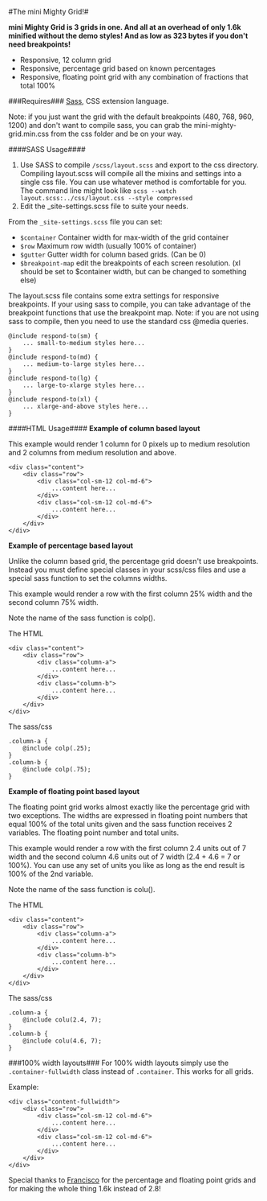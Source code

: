#The mini Mighty Grid!#

**mini Mighty Grid is 3 grids in one. And all at an overhead of only 1.6k minified without the demo styles! And as low as 323 bytes if you don't need breakpoints!**

- Responsive, 12 column grid
- Responsive, percentage grid based on known percentages
- Responsive, floating point grid with any combination of fractions that total 100%

###Requires###
[Sass](http://sass-lang.com/), CSS extension language.

Note: if you just want the grid with the default breakpoints (480, 768, 960, 1200) and don't want to compile sass, you can grab the mini-mighty-grid.min.css from the css folder and be on your way.

####SASS Usage####
1. Use SASS to compile `/scss/layout.scss` and export to the css directory. Compiling layout.scss will compile all the mixins and settings into a single css file. You can use whatever method is comfortable for you. The command line might look like `scss --watch layout.scss:../css/layout.css --style compressed`
2. Edit the _site-settings.scss file to suite your needs.

From the `_site-settings.scss` file you can set:
- `$container` Container width for max-width of the grid container
- `$row` Maximum row width (usually 100% of container)
- `$gutter` Gutter width for column based grids. (Can be 0)
- `$breakpoint-map` edit the breakpoints of each screen resolution. (xl should be set to $container width, but can be changed to something else)

The layout.scss file contains some extra settings for responsive breakpoints. If your using sass to compile, you can take advantage of the breakpoint functions that use the breakpoint map. Note: if you are not using sass to compile, then you need to use the standard css @media queries.
```
@include respond-to(sm) {
    ... small-to-medium styles here...
}
@include respond-to(md) {
    ... medium-to-large styles here...
}
@include respond-to(lg) {
    ... large-to-xlarge styles here...
}
@include respond-to(xl) {
    ... xlarge-and-above styles here...
}
```

####HTML Usage####
**Example of column based layout**

This example would render 1 column for 0 pixels up to medium resolution and 2 columns from medium resolution and above.
```
<div class="content">
    <div class="row">
        <div class="col-sm-12 col-md-6">
            ...content here...
        </div>
        <div class="col-sm-12 col-md-6">
            ...content here...
        </div>
    </div>
</div>
```
**Example of percentage based layout**

Unlike the column based grid, the percentage grid doesn't use breakpoints. Instead you must define special classes in your scss/css files and use a special sass function to set the columns widths.

This example would render a row with the first column 25% width and the second column 75% width.

Note the name of the sass function is colp().

The HTML
```
<div class="content">
    <div class="row">
        <div class="column-a">
            ...content here...
        </div>
        <div class="column-b">
            ...content here...
        </div>
    </div>
</div>
```

The sass/css
```
.column-a {
    @include colp(.25);
}
.column-b {
    @include colp(.75);
}
```
**Example of floating point based layout**

The floating point grid works almost exactly like the percentage grid with two exceptions. The widths are expressed in floating point numbers that equal 100% of the total units given and the sass function receives 2 variables. The floating point number and total units.

This example would render a row with the first column 2.4 units out of 7 width and the second column 4.6 units out of 7 width (2.4 + 4.6 = 7 or 100%). You can use any set of units you like as long as the end result is 100% of the 2nd variable.

Note the name of the sass function is colu().

The HTML
```
<div class="content">
    <div class="row">
        <div class="column-a">
            ...content here...
        </div>
        <div class="column-b">
            ...content here...
        </div>
    </div>
</div>
```

The sass/css
```
.column-a {
    @include colu(2.4, 7);
}
.column-b {
    @include colu(4.6, 7);
}
```

###100% width layouts###
For 100% width layouts simply use the `.container-fullwidth` class instead of `.container`. This works for all grids.

Example:
```
<div class="content-fullwidth">
    <div class="row">
        <div class="col-sm-12 col-md-6">
            ...content here...
        </div>
        <div class="col-sm-12 col-md-6">
            ...content here...
        </div>
    </div>
</div>
```
Special thanks to [Francisco](https://github.com/dospuntocero) for the percentage and floating point grids and for making the whole thing 1.6k instead of 2.8!
